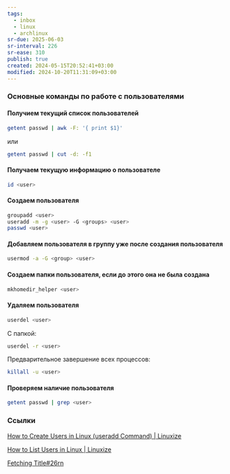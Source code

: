 ```yaml
---
tags:
  - inbox
  - linux
  - archlinux
sr-due: 2025-06-03
sr-interval: 226
sr-ease: 310
publish: true
created: 2024-05-15T20:52:41+03:00
modified: 2024-10-20T11:31:09+03:00
---
```

### Основные команды по работе с пользователями

#### Получием текущий список пользователей

```sh
getent passwd | awk -F: '{ print $1}'
```
или
```sh
getent passwd | cut -d: -f1
```

#### Получаем текущую информацию о пользователе

```sh
id <user>
```

#### Создаем пользователя

```sh
groupadd <user>
useradd -m -g <user> -G <groups> <user>
passwd <user>
```

#### Добавляем пользователя в группу уже после создания пользователя

```sh
usermod -a -G <group> <user>
```

#### Создаем папки пользователя, если до этого она не была создана

```sh
mkhomedir_helper <user>
```


#### Удаляем пользователя

```sh
userdel <user>
```

С папкой:

```sh
userdel -r <user>
```

Предварительное завершение всех процессов:

```sh
killall -u <user>
```

#### Проверяем наличие пользователя

```sh
getent passwd | grep <user>
```


### Ссылки

[How to Create Users in Linux (useradd Command) | Linuxize](https://linuxize.com/post/how-to-create-users-in-linux-using-the-useradd-command/)

[How to List Users in Linux | Linuxize](https://linuxize.com/post/how-to-list-users-in-linux/)

[Fetching Title#26rn](https://linuxize.com/post/how-to-delete-users-in-linux-using-the-userdel-command/)